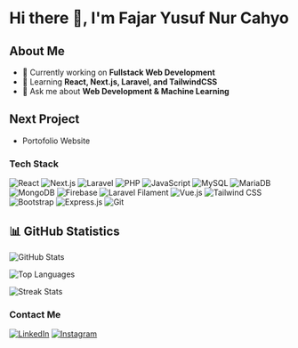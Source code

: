 # Hi there 👋, I'm Fajar Yusuf Nur Cahyo

## About Me
- 🔭 Currently working on **Fullstack Web Development**
- 🌱 Learning **React, Next.js, Laravel, and TailwindCSS**
- 💬 Ask me about **Web Development & Machine Learning**

## Next Project

- Portofolio Website

### Tech Stack

![React](https://img.shields.io/badge/-React-61DAFB?logo=react&logoColor=white&style=flat)
![Next.js](https://img.shields.io/badge/-Next.js-000000?logo=next.js&logoColor=white&style=flat)
![Laravel](https://img.shields.io/badge/-Laravel-FF2D20?logo=laravel&logoColor=white&style=flat)
![PHP](https://img.shields.io/badge/-PHP-777BB4?logo=php&logoColor=white&style=flat)
![JavaScript](https://img.shields.io/badge/-JavaScript-F7DF1E?logo=javascript&logoColor=black&style=flat)
![MySQL](https://img.shields.io/badge/-MySQL-4479A1?logo=mysql&logoColor=white&style=flat)
![MariaDB](https://img.shields.io/badge/-MariaDB-003545?logo=mariadb&logoColor=white&style=flat)
![MongoDB](https://img.shields.io/badge/-MongoDB-47A248?logo=mongodb&logoColor=white&style=flat)
![Firebase](https://img.shields.io/badge/-Firebase-FFCA28?logo=firebase&logoColor=black&style=flat)
![Laravel Filament](https://img.shields.io/badge/-Laravel%20Filament-FF2D20?logo=laravel&logoColor=white&style=flat)
![Vue.js](https://img.shields.io/badge/-Vue.js-4FC08D?logo=vue.js&logoColor=white&style=flat)
![Tailwind CSS](https://img.shields.io/badge/-Tailwind%20CSS-06B6D4?logo=tailwind-css&logoColor=white&style=flat)
![Bootstrap](https://img.shields.io/badge/-Bootstrap-7952B3?logo=bootstrap&logoColor=white&style=flat)
![Express.js](https://img.shields.io/badge/-Express.js-000000?logo=express&logoColor=white&style=flat)
![Git](https://img.shields.io/badge/-Git-F05032?logo=git&logoColor=white&style=flat)

## 📊 GitHub Statistics

![GitHub Stats](https://github-readme-stats.vercel.app/api?username=FajarYNC&show_icons=true&theme=radical)

![Top Languages](https://github-readme-stats.vercel.app/api/top-langs/?username=FajarYNC&layout=compact&theme=radical)

![Streak Stats](https://github-readme-streak-stats.herokuapp.com/?user=FajarYNC&theme=radical)

### Contact Me

[![LinkedIn](https://img.shields.io/badge/LinkedIn-Fajar%20Yusuf%20Nur%20Cahyo-0A66C2?logo=linkedin&logoColor=white)](https://www.linkedin.com/in/fajar-yusuf-nur-cahyo-70276427b)
[![Instagram](https://img.shields.io/badge/Instagram-@fjrync-E4405F?logo=instagram&logoColor=white)](https://www.instagram.com/fjrync?igsh=MWtqd2QxcGVqMGtq)
